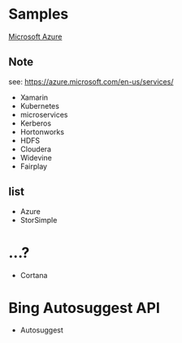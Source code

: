 # Samples

[Microsoft Azure](https://azure.microsoft.com)

## Note

see: https://azure.microsoft.com/en-us/services/

* Xamarin
* Kubernetes
* microservices
* Kerberos
* Hortonworks
* HDFS
* Cloudera
* Widevine
* Fairplay

## list

* Azure
* StorSimple
# ...?
* Cortana
# Bing Autosuggest API
* Autosuggest
